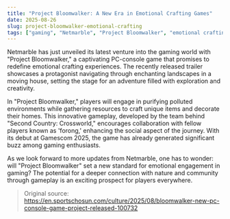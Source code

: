 ```yaml
---
title: "Project Bloomwalker: A New Era in Emotional Crafting Games"
date: 2025-08-26
slug: project-bloomwalker-emotional-crafting
tags: ["gaming", "Netmarble", "Project Bloomwalker", "emotional crafting"]
---
```

Netmarble has just unveiled its latest venture into the gaming world with "Project Bloomwalker," a captivating PC-console game that promises to redefine emotional crafting experiences. The recently released trailer showcases a protagonist navigating through enchanting landscapes in a moving house, setting the stage for an adventure filled with exploration and creativity.

In "Project Bloomwalker," players will engage in purifying polluted environments while gathering resources to craft unique items and decorate their homes. This innovative gameplay, developed by the team behind "Second Country: Crossworld," encourages collaboration with fellow players known as 'forong,' enhancing the social aspect of the journey. With its debut at Gamescom 2025, the game has already generated significant buzz among gaming enthusiasts.

As we look forward to more updates from Netmarble, one has to wonder: will "Project Bloomwalker" set a new standard for emotional engagement in gaming? The potential for a deeper connection with nature and community through gameplay is an exciting prospect for players everywhere.
> Original source: https://en.sportschosun.com/culture/2025/08/bloomwalker-new-pc-console-game-project-released-100732